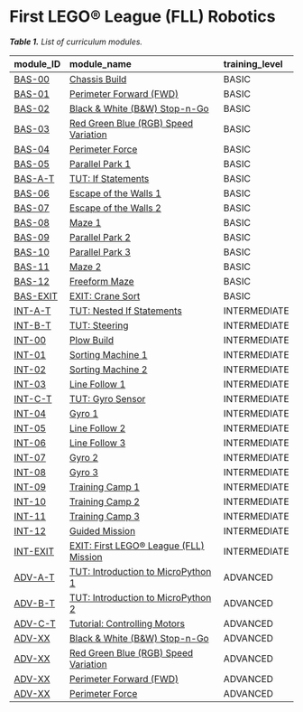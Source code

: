 # First LEGO®️ League (FLL) Robotics

<tabcaption>

<i>**Table 1.** List of curriculum modules.</i>

</tabcaption>

| module_ID                    | module_name                                                                               | training_level |
|:-----------------------------|:------------------------------------------------------------------------------------------|:---------------|
| [BAS-00](#BAS-00)            | [Chassis Build](1_basic/BAS-00_Chassis-Build.llsp3)                                       | BASIC          |
| [BAS-01](#BAS-01)            | [Perimeter Forward (FWD)](1_basic/BAS-01_Perimeter-FWD.llsp3)                             | BASIC          |
| [BAS-02](#BAS-02)            | [Black & White (B&W) Stop-n-Go](1_basic/BAS-02_B&W-Stop-n-Go.llsp3)                       | BASIC          |
| [BAS-03](#BAS-03)            | [Red Green Blue (RGB) Speed Variation](1_basic/BAS-03_RGB-Speed-Variation.llsp3)          | BASIC          |
| [BAS-04](#BAS-04)            | [Perimeter Force](1_basic/BAS-04_Perimeter-Force.llsp3)                                   | BASIC          |
| [BAS-05](#BAS-05)            | [Parallel Park 1](1_basic/BAS-05_Parallel-Park-1.llsp3)                                   | BASIC          |
| [BAS-A-T](#BAS-A-T)          | [TUT: If Statements](1_intermediate/BAS-A-T_If-Then-Statements.llsp3)                     | BASIC          |
| [BAS-06](#BAS-06)            | [Escape of the Walls 1](1_basic/BAS-06_Escape-of-the-Walls-1.llsp3)                       | BASIC          |
| [BAS-07](#BAS-07)            | [Escape of the Walls 2](1_basic/BAS-07_Escape-of-the-Walls-2.llsp3)                       | BASIC          |
| [BAS-08](#BAS-08)            | [Maze 1](1_basic/BAS-08_Maze-1.llsp3)                                                     | BASIC          |
| [BAS-09](#BAS-09)            | [Parallel Park 2](1_basic/BAS-09_Parallel-Park-2.llsp3)                                   | BASIC          |
| [BAS-10](#BAS-10)            | [Parallel Park 3](1_basic/BAS-10_Parallel-Park-3.llsp3)                                   | BASIC          |
| [BAS-11](#BAS-11)            | [Maze 2](1_basic/BAS-11_Maze-2.llsp3)                                                     | BASIC          |
| [BAS-12](#BAS-12)            | [Freeform Maze](1_basic/BAS-12_Freeform-Maze.llsp3)                                       | BASIC          |
| [BAS-EXIT](#BAS-EXIT)        | [EXIT: Crane Sort](2_intermediate/BAS-EXIT_Crane-Sort.llsp3)                              | BASIC          |
| [INT-A-T](#INT-A-T)          | [TUT: Nested If Statements](2_intermediate/INT-A-T_Nested-If-Statements.llsp3)            | INTERMEDIATE   |
| [INT-B-T](#INT-B-T)          | [TUT: Steering](2_intermediate/INT-B-T_Steering.llsp3)                                    | INTERMEDIATE   |
| [INT-00](#INT-00)            | [Plow Build](2_intermediate/INT-00_Plow-Build.pdf)                                        | INTERMEDIATE   |
| [INT-01](#INT-01)            | [Sorting Machine 1](2_intermediate/INT-01_Sorting-Machine-1.llsp3)                        | INTERMEDIATE   |
| [INT-02](#INT-02)            | [Sorting Machine 2](2_intermediate/INT-02_Sorting-Machine-2.llsp3)                        | INTERMEDIATE   |
| [INT-03](#INT-03)            | [Line Follow 1](2_intermediate/INT-03_Line-Follow-1.llsp3)                                | INTERMEDIATE   |
| [INT-C-T](#INT-C-T)          | [TUT: Gyro Sensor](2_intermediate/INT-C-T_Gyro-Sensor.llsp3)                              | INTERMEDIATE   |
| [INT-04](#INT-04)            | [Gyro 1](2_intermediate/INT-04_Gyro-1.llsp3)                                              | INTERMEDIATE   |
| [INT-05](#INT-05)            | [Line Follow 2](2_intermediate/INT-05_Line-Follow-2.llsp3)                                | INTERMEDIATE   |
| [INT-06](#INT-06)            | [Line Follow 3](2_intermediate/INT-06_Line-Follow-3.llsp3)                                | INTERMEDIATE   |
| [INT-07](#INT-07)            | [Gyro 2](2_intermediate/INT-07_Gyro-2.llsp3)                                              | INTERMEDIATE   |
| [INT-08](#INT-08)            | [Gyro 3](2_intermediate/INT-08_Gyro-3.llsp3)                                              | INTERMEDIATE   |
| [INT-09](#INT-09)            | [Training Camp 1](2_intermediate/INT-09_Training-Camp-1.llsp3)                            | INTERMEDIATE   |
| [INT-10](#INT-10)            | [Training Camp 2](2_intermediate/INT-10_Training-Camp-2.llsp3)                            | INTERMEDIATE   |
| [INT-11](#INT-11)            | [Training Camp 3](2_intermediate/INT-11_Training-Camp-3.llsp3)                            | INTERMEDIATE   |
| [INT-12](#INT-12)            | [Guided Mission](2_intermediate/INT-12_Guided-Mission.llsp3)                              | INTERMEDIATE   |
| [INT-EXIT](#INT-EXIT)        | [EXIT: First LEGO®️ League (FLL) Mission](2_intermediate/INT-EXIT_FLL-Mission.llsp3)       | INTERMEDIATE   |
| [ADV-A-T](#ADV-A-T)          | [TUT: Introduction to MicroPython 1](3_advanced/ADV-A-T_Intro-to-MicroPython-1.llsp3)     | ADVANCED       |
| [ADV-B-T](#ADV-B-T)          | [TUT: Introduction to MicroPython 2](3_advanced/ADV-B-T_Intro-to-MicroPython-2.llsp3)     | ADVANCED       |
| [ADV-C-T](#ADV-C-T)          | [Tutorial: Controlling Motors](3_advanced/ADV-C-T_Controlling-Motors.llsp3)               | ADVANCED       |
| [ADV-XX](#ADV-XX)            | [Black & White (B&W) Stop-n-Go](3_advanced/ADV-XX_B&W-Stop-n-Go.llsp3)                    | ADVANCED       |
| [ADV-XX](#ADV-XX)            | [Red Green Blue (RGB) Speed Variation](3_advanced/ADV-XX_RGB-Speed-Variation.llsp3)       | ADVANCED       |
| [ADV-XX](#ADV-XX)            | [Perimeter Forward (FWD)](3_advanced/ADV-XX_Perimeter-FWD.llsp3)                          | ADVANCED       |
| [ADV-XX](#ADV-XX)            | [Perimeter Force](3_advanced/ADV-XX_Perimeter-Force.llsp3)                                | ADVANCED       |
